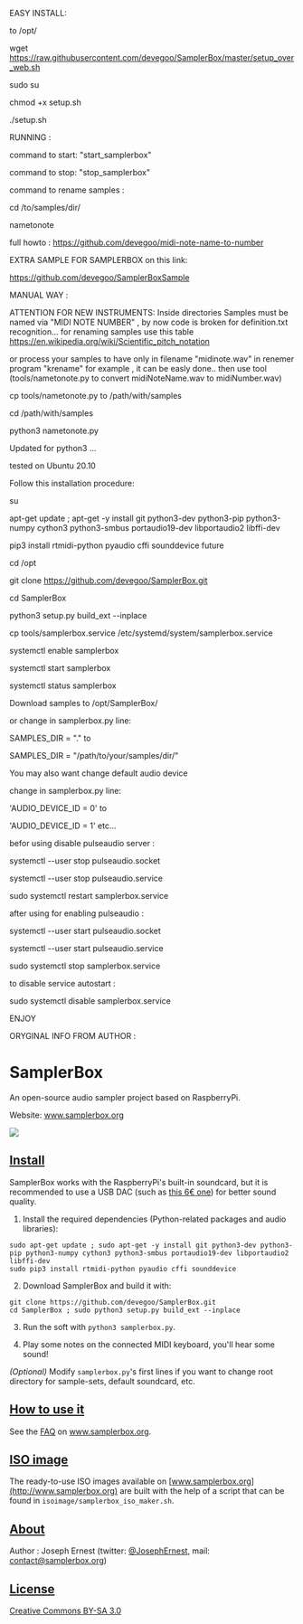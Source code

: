 EASY INSTALL:

to /opt/

wget https://raw.githubusercontent.com/devegoo/SamplerBox/master/setup_over_web.sh

sudo su

chmod +x setup.sh

./setup.sh

RUNNING :

  command to start: "start_samplerbox"
  
  command to stop: "stop_samplerbox"

  command to rename samples : 
  
cd /to/samples/dir/

nametonote

full howto : https://github.com/devegoo/midi-note-name-to-number

EXTRA SAMPLE FOR SAMPLERBOX on this link:

https://github.com/devegoo/SamplerBoxSample

MANUAL WAY :

ATTENTION FOR NEW INSTRUMENTS: Inside directories Samples must be named  via "MIDI NOTE NUMBER" ,
by now code is broken for definition.txt recognition... for renaming samples use this table https://en.wikipedia.org/wiki/Scientific_pitch_notation

or process your samples to have only in filename "midinote.wav" in renemer program "krename" for example ,
it can be easly done.. then use tool (tools/nametonote.py to convert midiNoteName.wav to midiNumber.wav)

>>

cp tools/nametonote.py to /path/with/samples

cd /path/with/samples

python3 nametonote.py

>>

Updated for python3 ...

tested on Ubuntu 20.10

Follow this installation procedure:

su

apt-get update ; apt-get -y install git python3-dev python3-pip python3-numpy cython3 python3-smbus portaudio19-dev libportaudio2 libffi-dev

pip3 install rtmidi-python pyaudio cffi sounddevice future

cd /opt

git clone https://github.com/devegoo/SamplerBox.git

cd SamplerBox

python3 setup.py build_ext --inplace

cp tools/samplerbox.service  /etc/systemd/system/samplerbox.service

systemctl enable samplerbox

systemctl start samplerbox

systemctl status samplerbox

Download samples to /opt/SamplerBox/

or change in samplerbox.py line:

SAMPLES_DIR = "."  to

SAMPLES_DIR = "/path/to/your/samples/dir/"

You may also want change default audio device

change in samplerbox.py line:

'AUDIO_DEVICE_ID = 0' to

'AUDIO_DEVICE_ID = 1' etc...

befor using disable pulseaudio server : 

systemctl --user stop pulseaudio.socket

systemctl --user stop pulseaudio.service

sudo systemctl restart samplerbox.service

after using for enabling pulseaudio :

systemctl --user start pulseaudio.socket

systemctl --user start pulseaudio.service

sudo systemctl stop samplerbox.service

to disable service autostart :

sudo systemctl disable samplerbox.service

ENJOY




ORYGINAL INFO FROM AUTHOR :

>>>>>>>>>>
SamplerBox
==========

An open-source audio sampler project based on RaspberryPi.

Website: www.samplerbox.org

[![](http://gget.it/flurexml/1.jpg)](https://www.youtube.com/watch?v=yz7GZ8YOjTw)

[Install](#install)
----

SamplerBox works with the RaspberryPi's built-in soundcard, but it is recommended to use a USB DAC (such as [this 6€ one](http://www.ebay.fr/itm/1Pc-PCM2704-5V-Mini-USB-Alimente-Sound-Carte-DAC-decodeur-Board-pr-ordinateur-PC-/231334667385?pt=LH_DefaultDomain_71&hash=item35dc9ee479)) for better sound quality.

1. Install the required dependencies (Python-related packages and audio libraries):

  ~~~
  sudo apt-get update ; sudo apt-get -y install git python3-dev python3-pip python3-numpy cython3 python3-smbus portaudio19-dev libportaudio2 libffi-dev
  sudo pip3 install rtmidi-python pyaudio cffi sounddevice
  ~~~

2. Download SamplerBox and build it with: 

  ~~~
  git clone https://github.com/devegoo/SamplerBox.git
  cd SamplerBox ; sudo python3 setup.py build_ext --inplace
  ~~~

3. Run the soft with `python3 samplerbox.py`.

4. Play some notes on the connected MIDI keyboard, you'll hear some sound!  

*(Optional)*  Modify `samplerbox.py`'s first lines if you want to change root directory for sample-sets, default soundcard, etc.


[How to use it](#howto)
----

See the [FAQ](http://www.samplerbox.org/faq) on www.samplerbox.org.


[ISO image](#isoimage)
----

The ready-to-use ISO images available on [www.samplerbox.org](http://www.samplerbox.org) are built with the help of a script that can be found in `isoimage/samplerbox_iso_maker.sh`.


[About](#about)
----

Author : Joseph Ernest (twitter: [@JosephErnest](http:/twitter.com/JosephErnest), mail: [contact@samplerbox.org](mailto:contact@samplerbox.org))


[License](#license)
----

[Creative Commons BY-SA 3.0](http://creativecommons.org/licenses/by-sa/3.0/)
